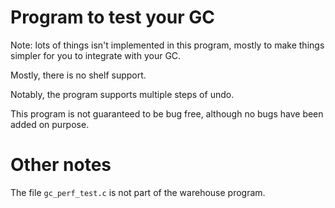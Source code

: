 # Program to test your GC 

Note: lots of things isn't implemented in this program, mostly to
make things simpler for you to integrate with your GC. 

Mostly, there is no shelf support. 

Notably, the program supports multiple steps of undo.

This program is not guaranteed to be bug free, although no bugs
have been added on purpose.



# Other notes

The file `gc_perf_test.c` is not part of the warehouse program.
